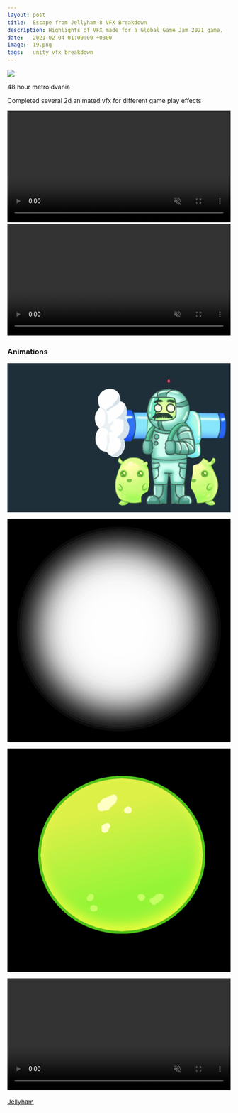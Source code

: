 ```yaml
---
layout: post
title:  Escape from Jellyham-8 VFX Breakdown
description: Highlights of VFX made for a Global Game Jam 2021 game.
date:   2021-02-04 01:00:00 +0300
image:  19.png
tags:   unity vfx breakdown
---
```


<a data-fancybox="gallery" href="https://ggj.s3.amazonaws.com/styles/game_sidebar__wide/featured_image/2021/01/198881/lf05k5ltho.jpg"><img src="https://ggj.s3.amazonaws.com/styles/game_sidebar__wide/featured_image/2021/01/198881/lf05k5ltho.jpg" style="display: block; margin-left: auto; margin-right: auto;"></a>

48 hour metroidvania

Completed several 2d animated vfx for different game play effects

<video controls autoplay muted loop width="100%" height="auto">
    <source src="/img/19/enemy_boom00000231.mp4" type="video/mp4">
    Sorry, your browser doesn't support embedded videos.
</video>

<video controls autoplay muted loop width="100%" height="auto">
    <source src="/img/19/enemy_boom00000227.mp4" type="video/mp4">
    Sorry, your browser doesn't support embedded videos.
</video>

### Animations

<a data-fancybox="gallery" href="/img/19/cannon_blast.gif"><img src="/img/19/cannon_blast.gif" style="display: block; margin-left: auto; margin-right: auto;"></a>

<a data-fancybox="gallery" href="/img/19/circle_mask.png"><img src="/img/19/circle_mask.png" style="display: block; margin-left: auto; margin-right: auto;"></a>

<a data-fancybox="gallery" href="/img/19/grenade_ham_boom.gif"><img src="/img/19/grenade_ham_boom.gif" style="display: block; margin-left: auto; margin-right: auto;"></a>

<video controls autoplay muted loop width="100%" height="auto">
    <source src="/img/19/dust_jump.mp4" type="video/mp4">
    Sorry, your browser doesn't support embedded videos.
</video>

[Jellyham](https://globalgamejam.org/2021/games/jellham-808-2)

<script src="{{site.baseurl}}/js/jquery-3.3.1.min.js"></script>
<link rel="stylesheet" href="https://cdn.jsdelivr.net/gh/fancyapps/fancybox@3.5.7/dist/jquery.fancybox.min.css" />
<script src="https://cdn.jsdelivr.net/gh/fancyapps/fancybox@3.5.7/dist/jquery.fancybox.min.js"></script>
